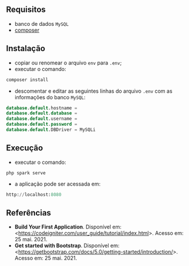 ## Requisitos 

- banco de dados `MySQL`
- [composer](https://getcomposer.org/)

## Instalação

- copiar ou renomear o arquivo `env` para `.env`;
- executar o comando:

```cmd
composer install
```

- descomentar e editar as seguintes linhas do arquivo `.env` com as informações do banco `MySQL`:

```sql
database.default.hostname = 
database.default.database = 
database.default.username = 
database.default.password = 
database.default.DBDriver = MySQLi
```

## Execução

- executar o comando:

```
php spark serve
```

- a aplicação pode ser acessada em:

```python
http://localhost:8080
```

## Referências

- <b>Build Your First Application</b>. Disponível em: &lt;https://codeigniter.com/user_guide/tutorial/index.html&gt;. Acesso em: 25 mai. 2021.
- <b>Get started with Bootstrap</b>. Disponível em: &lt;https://getbootstrap.com/docs/5.0/getting-started/introduction/&gt;. Acesso em: 25 mai. 2021.
